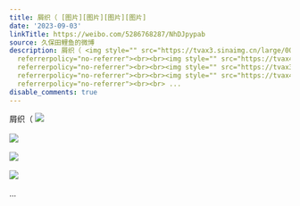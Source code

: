 ```yaml
---
title: 屑织（ [图片][图片][图片][图片]
date: '2023-09-03'
linkTitle: https://weibo.com/5286768287/NhDJpypab
source: 久保田鲤鱼的微博
description: 屑织（ <img style="" src="https://tvax3.sinaimg.cn/large/005LMJWfgy1hhjuwzs84yj314w0n0af3.jpg"
  referrerpolicy="no-referrer"><br><br><img style="" src="https://tvax4.sinaimg.cn/large/005LMJWfgy1hhjux02f1lj314w0n0ah6.jpg"
  referrerpolicy="no-referrer"><br><br><img style="" src="https://tvax3.sinaimg.cn/large/005LMJWfgy1hhjux0btyyj314w0n0434.jpg"
  referrerpolicy="no-referrer"><br><br><img style="" src="https://tvax4.sinaimg.cn/large/005LMJWfgy1hhjux0x93jj314w0n0jtj.jpg"
  referrerpolicy="no-referrer"><br><br> ...
disable_comments: true
---
```

屑织（ <img style="" src="https://tvax3.sinaimg.cn/large/005LMJWfgy1hhjuwzs84yj314w0n0af3.jpg" referrerpolicy="no-referrer"><br><br><img style="" src="https://tvax4.sinaimg.cn/large/005LMJWfgy1hhjux02f1lj314w0n0ah6.jpg" referrerpolicy="no-referrer"><br><br><img style="" src="https://tvax3.sinaimg.cn/large/005LMJWfgy1hhjux0btyyj314w0n0434.jpg" referrerpolicy="no-referrer"><br><br><img style="" src="https://tvax4.sinaimg.cn/large/005LMJWfgy1hhjux0x93jj314w0n0jtj.jpg" referrerpolicy="no-referrer"><br><br> ...